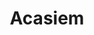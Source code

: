 ---
title: "Acasiem"
url: /ciudad-autonoma-de-buenos-aires/acasiem-avenida-la-plata/
shop: supermercado
---